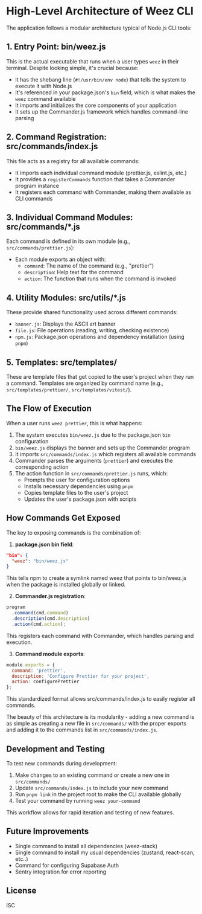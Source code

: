 # High-Level Architecture of Weez CLI

The application follows a modular architecture typical of Node.js CLI tools:

## 1. Entry Point: bin/weez.js

This is the actual executable that runs when a user types `weez` in their terminal. Despite looking simple, it's crucial because:

- It has the shebang line (`#!/usr/bin/env node`) that tells the system to execute it with Node.js
- It's referenced in your package.json's `bin` field, which is what makes the `weez` command available
- It imports and initializes the core components of your application
- It sets up the Commander.js framework which handles command-line parsing

## 2. Command Registration: src/commands/index.js

This file acts as a registry for all available commands:

- It imports each individual command module (prettier.js, eslint.js, etc.)
- It provides a `registerCommands` function that takes a Commander program instance
- It registers each command with Commander, making them available as CLI commands

## 3. Individual Command Modules: src/commands/*.js

Each command is defined in its own module (e.g., `src/commands/prettier.js`):

- Each module exports an object with:
  - `command`: The name of the command (e.g., "prettier")
  - `description`: Help text for the command
  - `action`: The function that runs when the command is invoked

## 4. Utility Modules: src/utils/*.js

These provide shared functionality used across different commands:

- `banner.js`: Displays the ASCII art banner
- `file.js`: File operations (reading, writing, checking existence)
- `npm.js`: Package.json operations and dependency installation (using `pnpm`)

## 5. Templates: src/templates/

These are template files that get copied to the user's project when they run a command. Templates are organized by command name (e.g., `src/templates/prettier/`, `src/templates/vitest/`).

## The Flow of Execution

When a user runs `weez prettier`, this is what happens:

1. The system executes `bin/weez.js` due to the package.json `bin` configuration
2. `bin/weez.js` displays the banner and sets up the Commander program
3. It imports `src/commands/index.js` which registers all available commands
4. Commander parses the arguments (`prettier`) and executes the corresponding action
5. The action function in `src/commands/prettier.js` runs, which:
   - Prompts the user for configuration options
   - Installs necessary dependencies using `pnpm`
   - Copies template files to the user's project
   - Updates the user's package.json with scripts

## How Commands Get Exposed

The key to exposing commands is the combination of:

1. **package.json bin field**:
```json
"bin": {
  "weez": "bin/weez.js"
}
```

This tells npm to create a symlink named weez that points to bin/weez.js when the package is installed globally or linked.

2. **Commander.js registration**:

```javascript
program
  .command(cmd.command)
  .description(cmd.description)
  .action(cmd.action);
```

This registers each command with Commander, which handles parsing and execution.

3. **Command module exports**:

```javascript
module.exports = {
  command: 'prettier',
  description: 'Configure Prettier for your project',
  action: configurePrettier
};
```

This standardized format allows src/commands/index.js to easily register all commands.

The beauty of this architecture is its modularity - adding a new command is as simple as creating a new file in `src/commands/` with the proper exports and adding it to the commands list in `src/commands/index.js`.

## Development and Testing

To test new commands during development:

1. Make changes to an existing command or create a new one in `src/commands/`
2. Update `src/commands/index.js` to include your new command
3. Run `pnpm link` in the project root to make the CLI available globally
4. Test your command by running `weez your-command`

This workflow allows for rapid iteration and testing of new features.

## Future Improvements

- Single command to install all dependencies (weez-stack)
- Single command to install my usual dependencies (zustand, react-scan, etc..)
- Command for configuring Supabase Auth
- Sentry integration for error reporting

## License

ISC

